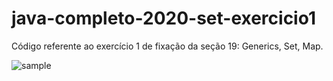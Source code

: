 # java-completo-2020-set-exercicio1

Código referente ao exercício 1 de fixação da seção 19: Generics, Set, Map.

<image src="https://raw.githubusercontent.com/BruE0/java-completo-2020/master/javaCompleto2020SetExercicio1/sample.png" alt="sample">
